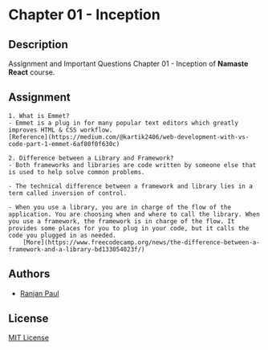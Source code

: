 
# Chapter 01 - Inception

## Description

 Assignment and Important Questions Chapter 01 - Inception of **Namaste React** course.


 ## Assignment

    1. What is Emmet?
    - Emmet is a plug in for many popular text editors which greatly improves HTML & CSS workflow.
    [Reference](https://medium.com/@kartik2406/web-development-with-vs-code-part-1-emmet-6af80f0f630c)

    2. Difference between a Library and Framework?
    - Both frameworks and libraries are code written by someone else that is used to help solve common problems.
    
    - The technical difference between a framework and library lies in a term called inversion of control.
    
    - When you use a library, you are in charge of the flow of the application. You are choosing when and where to call the library. When you use a framework, the framework is in charge of the flow. It provides some places for you to plug in your code, but it calls the code you plugged in as needed.
        [More](https://www.freecodecamp.org/news/the-difference-between-a-framework-and-a-library-bd133054023f/)

## Authors

- [Ranjan Paul](https://www.linkedin.com/in/ranjan-paul-681730171/)

## License

[MIT License](LICENSE)
